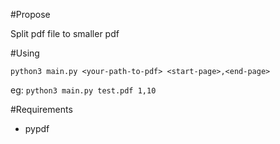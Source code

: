 #Propose

Split pdf file to smaller pdf

#Using

```shell
python3 main.py <your-path-to-pdf> <start-page>,<end-page>
```
eg: `python3 main.py test.pdf 1,10`

#Requirements
- pypdf
